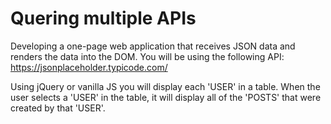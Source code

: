 # Quering multiple APIs

Developing a one-page web application that receives JSON data and renders the data into the DOM. You will be using the following API: https://jsonplaceholder.typicode.com/

Using jQuery or vanilla JS you will display each 'USER' in a table. When the user selects a 'USER' in the table, it will display all of the 'POSTS' that were created by that 'USER'.
